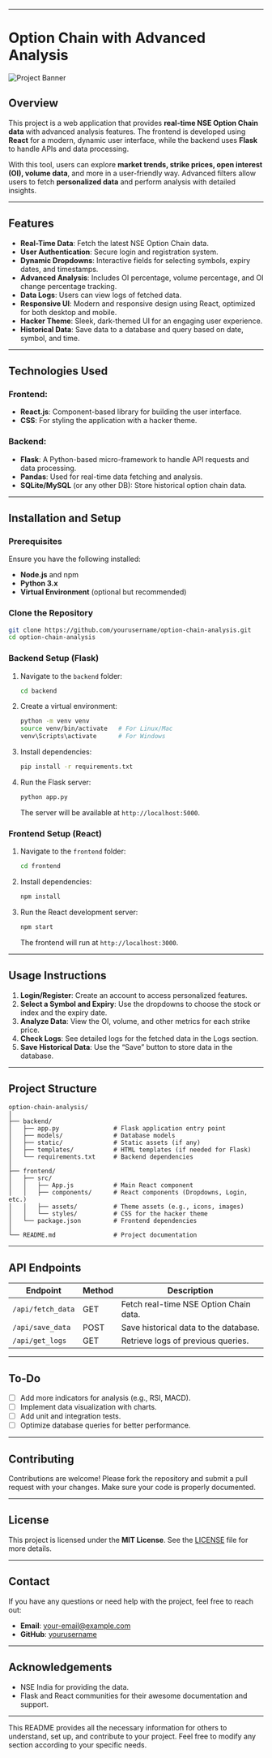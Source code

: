 
---

# **Option Chain with Advanced Analysis**  

![Project Banner](https://dummyimage.com/600x200/000/fff&text=Option+Chain+Analysis)

## **Overview**  
This project is a web application that provides **real-time NSE Option Chain data** with advanced analysis features. The frontend is developed using **React** for a modern, dynamic user interface, while the backend uses **Flask** to handle APIs and data processing.  

With this tool, users can explore **market trends, strike prices, open interest (OI), volume data**, and more in a user-friendly way. Advanced filters allow users to fetch **personalized data** and perform analysis with detailed insights.  

---

## **Features**
- **Real-Time Data**: Fetch the latest NSE Option Chain data.
- **User Authentication**: Secure login and registration system.  
- **Dynamic Dropdowns**: Interactive fields for selecting symbols, expiry dates, and timestamps.
- **Advanced Analysis**: Includes OI percentage, volume percentage, and OI change percentage tracking.  
- **Data Logs**: Users can view logs of fetched data.
- **Responsive UI**: Modern and responsive design using React, optimized for both desktop and mobile.  
- **Hacker Theme**: Sleek, dark-themed UI for an engaging user experience.
- **Historical Data**: Save data to a database and query based on date, symbol, and time.

---

## **Technologies Used**
### Frontend:
- **React.js**: Component-based library for building the user interface.
- **CSS**: For styling the application with a hacker theme.  

### Backend:
- **Flask**: A Python-based micro-framework to handle API requests and data processing.
- **Pandas**: Used for real-time data fetching and analysis.
- **SQLite/MySQL** (or any other DB): Store historical option chain data.

---

## **Installation and Setup**

### **Prerequisites**  
Ensure you have the following installed:
- **Node.js** and npm  
- **Python 3.x**  
- **Virtual Environment** (optional but recommended)

### **Clone the Repository**
```bash
git clone https://github.com/yourusername/option-chain-analysis.git
cd option-chain-analysis
```

### **Backend Setup (Flask)**
1. Navigate to the `backend` folder:
   ```bash
   cd backend
   ```
2. Create a virtual environment:
   ```bash
   python -m venv venv
   source venv/bin/activate   # For Linux/Mac
   venv\Scripts\activate      # For Windows
   ```
3. Install dependencies:
   ```bash
   pip install -r requirements.txt
   ```
4. Run the Flask server:
   ```bash
   python app.py
   ```
   The server will be available at `http://localhost:5000`.

### **Frontend Setup (React)**
1. Navigate to the `frontend` folder:
   ```bash
   cd frontend
   ```
2. Install dependencies:
   ```bash
   npm install
   ```
3. Run the React development server:
   ```bash
   npm start
   ```
   The frontend will run at `http://localhost:3000`.

---

## **Usage Instructions**
1. **Login/Register**: Create an account to access personalized features.
2. **Select a Symbol and Expiry**: Use the dropdowns to choose the stock or index and the expiry date.
3. **Analyze Data**: View the OI, volume, and other metrics for each strike price.
4. **Check Logs**: See detailed logs for the fetched data in the Logs section.
5. **Save Historical Data**: Use the “Save” button to store data in the database.

---

## **Project Structure**
```
option-chain-analysis/
│
├── backend/
│   ├── app.py               # Flask application entry point
│   ├── models/              # Database models
│   ├── static/              # Static assets (if any)
│   ├── templates/           # HTML templates (if needed for Flask)
│   └── requirements.txt     # Backend dependencies
│
├── frontend/
│   ├── src/
│   │   ├── App.js           # Main React component
│   │   ├── components/      # React components (Dropdowns, Login, etc.)
│   │   ├── assets/          # Theme assets (e.g., icons, images)
│   │   └── styles/          # CSS for the hacker theme
│   └── package.json         # Frontend dependencies
│
└── README.md                # Project documentation
```

---

## **API Endpoints**
| Endpoint                 | Method | Description                          |
|--------------------------|--------|--------------------------------------|
| `/api/fetch_data`        | GET    | Fetch real-time NSE Option Chain data. |
| `/api/save_data`         | POST   | Save historical data to the database. |
| `/api/get_logs`          | GET    | Retrieve logs of previous queries.    |

---

## **To-Do**
- [ ] Add more indicators for analysis (e.g., RSI, MACD).
- [ ] Implement data visualization with charts.
- [ ] Add unit and integration tests.
- [ ] Optimize database queries for better performance.

---

## **Contributing**
Contributions are welcome! Please fork the repository and submit a pull request with your changes. Make sure your code is properly documented.

---

## **License**
This project is licensed under the **MIT License**. See the [LICENSE](LICENSE) file for more details.

---

## **Contact**
If you have any questions or need help with the project, feel free to reach out:  
- **Email**: [your-email@example.com](mailto:your-email@example.com)  
- **GitHub**: [yourusername](https://github.com/yourusername)

---

## **Acknowledgements**
- NSE India for providing the data.
- Flask and React communities for their awesome documentation and support.

---

This README provides all the necessary information for others to understand, set up, and contribute to your project. Feel free to modify any section according to your specific needs.
